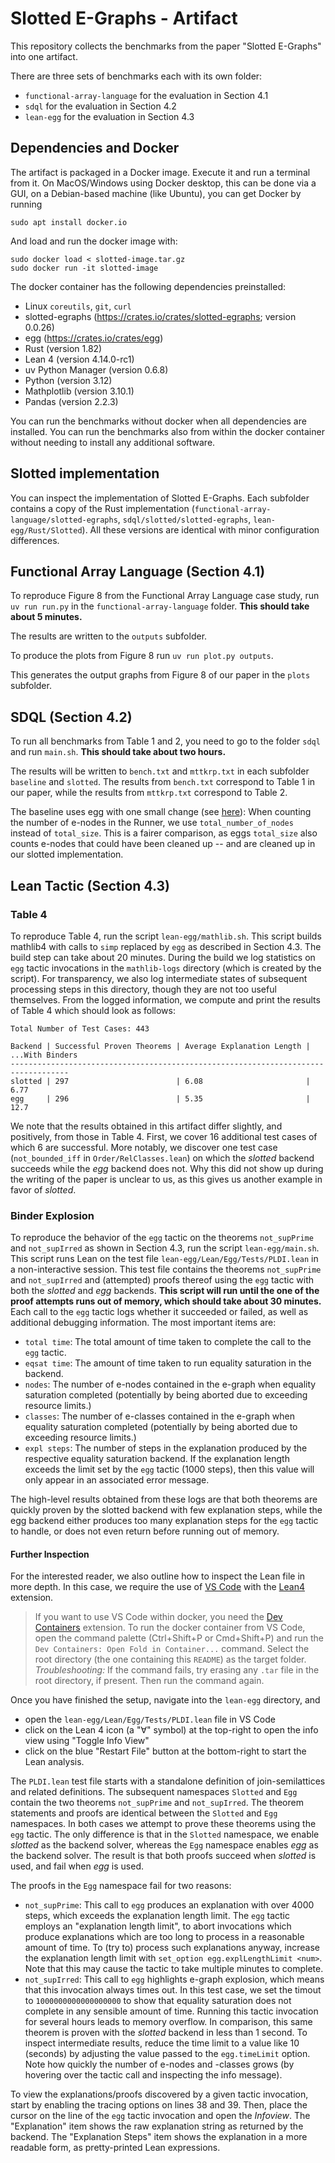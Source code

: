 Slotted E-Graphs - Artifact
===========================

This repository collects the benchmarks from the paper "Slotted E-Graphs" into one artifact.

There are three sets of benchmarks each with its own folder: 
  - `functional-array-language` for the evaluation in Section 4.1
  - `sdql` for the evaluation in Section 4.2
  - `lean-egg` for the evaluation in Section 4.3


## Dependencies and Docker
The artifact is packaged in a Docker image. Execute it and run a terminal from it. On MacOS/Windows using Docker desktop, this can be done via a GUI, on a Debian-based machine (like Ubuntu), you can get Docker by running
```
sudo apt install docker.io
```

And load and run the docker image with:

```
sudo docker load < slotted-image.tar.gz
sudo docker run -it slotted-image
```

The docker container has the following dependencies preinstalled:
  - Linux `coreutils`, `git`, `curl`
  - slotted-egraphs (https://crates.io/crates/slotted-egraphs; version 0.0.26)
  - egg (https://crates.io/crates/egg)
  - Rust (version 1.82)
  - Lean 4 (version 4.14.0-rc1)
  - uv Python Manager (version 0.6.8)
  - Python (version 3.12)
  - Mathplotlib (version 3.10.1)
  - Pandas (version 2.2.3)

You can run the benchmarks without docker when all dependencies are installed.
You can run the benchmarks also from within the docker container without needing to install any additional software.

## Slotted implementation
You can inspect the implementation of Slotted E-Graphs.
Each subfolder contains a copy of the Rust implementation (`functional-array-language/slotted-egraphs`, `sdql/slotted/slotted-egraphs`, `lean-egg/Rust/Slotted`).
All these versions are identical with minor configuration differences.


## Functional Array Language (Section 4.1)

To reproduce Figure 8 from the Functional Array Language case study, run `uv run run.py` in the `functional-array-language` folder. **This should take about 5 minutes.**

The results are written to the `outputs` subfolder.

To produce the plots from Figure 8 run `uv run plot.py outputs`.

This generates the output graphs from Figure 8 of our paper in the `plots` subfolder.


## SDQL (Section 4.2)

To run all benchmarks from Table 1 and 2, you need to go to the folder `sdql` and run `main.sh`.
**This should take about two hours.**

The results will be written to `bench.txt` and `mttkrp.txt` in each subfolder `baseline` and `slotted`.
The results from `bench.txt` correspond to Table 1 in our paper, while
the results from `mttkrp.txt` correspond to Table 2.

The baseline uses egg with one small change (see [here](https://github.com/amirsh/egg/commit/5b19ed7dd5870a42370d5fb8825410072f51410c)): When counting the number of e-nodes in the Runner, we use `total_number_of_nodes` instead of `total_size`.
This is a fairer comparison, as eggs `total_size` also counts e-nodes that could have been cleaned up -- and are cleaned up in our slotted implementation.


## Lean Tactic (Section 4.3)

### Table 4

To reproduce Table 4, run the script `lean-egg/mathlib.sh`.
This script builds mathlib4 with calls to `simp` replaced by `egg` as described in Section 4.3.
The build step can take about 20 minutes.
During the build we log statistics on `egg` tactic invocations in the `mathlib-logs` directory (which is created by the script).
For transparency, we also log intermediate states of subsequent processing steps in this directory, though they are not too useful themselves.
From the logged information, we compute and print the results of Table 4 which should look as follows:

```text
Total Number of Test Cases: 443

Backend | Successful Proven Theorems | Average Explanation Length | ...With Binders
-----------------------------------------------------------------------------------
slotted | 297                        | 6.08                       | 6.77
egg     | 296                        | 5.35                       | 12.7
```

We note that the results obtained in this artifact differ slightly, and positively, from those in Table 4.
First, we cover 16 additional test cases of which 6 are successful.
More notably, we discover one test case (`not_bounded_iff` in `Order/RelClasses.lean`) on which the *slotted* backend succeeds while the *egg* backend does not.
Why this did not show up during the writing of the paper is unclear to us, as this gives us another example in favor of *slotted*.

### Binder Explosion

To reproduce the behavior of the `egg` tactic on the theorems `not_supPrime` and `not_supIrred` as shown in Section 4.3, run the script `lean-egg/main.sh`.
This script runs Lean on the test file `lean-egg/Lean/Egg/Tests/PLDI.lean` in a non-interactive session.
This test file contains the theorems `not_supPrime` and `not_supIrred` and (attempted) proofs thereof using the `egg` tactic with both the *slotted* and *egg* backends.
**This script will run until the one of the proof attempts runs out of memory, which should take about 30 minutes.**
Each call to the `egg` tactic logs whether it succeeded or failed, as well as additional debugging information.
The most important items are:

* `total time`: The total amount of time taken to complete the call to the `egg` tactic.
* `eqsat time`: The amount of time taken to run equality saturation in the backend.
* `nodes`: The number of e-nodes contained in the e-graph when equality saturation completed (potentially by being aborted due to exceeding resource limits.)
* `classes`: The number of e-classes contained in the e-graph when equality saturation completed (potentially by being aborted due to exceeding resource limits.)
* `expl steps`: The number of steps in the explanation produced by the respective equality saturation backend. If the explanation length exceeds the limit set by the `egg` tactic (1000 steps), then this value will only appear in an associated error message.

The high-level results obtained from these logs are that both theorems are quickly proven by the slotted backend with few explanation steps, while the egg backend either produces too many explanation steps for the `egg` tactic to handle, or does not even return before running out of memory.

#### Further Inspection

For the interested reader, we also outline how to inspect the Lean file in more depth.
In this case, we require the use of [VS Code](https://code.visualstudio.com) with the [Lean4](https://marketplace.visualstudio.com/items?itemName=leanprover.lean4) extension.

> If you want to use VS Code within docker, you need the [Dev Containers](https://marketplace.visualstudio.com/items?itemName=ms-vscode-remote.remote-containers) extension.
> To run the docker container from VS Code, open the command palette (Ctrl+Shift+P or Cmd+Shift+P) and run the `Dev Containers: Open Fold in Container...` command.
> Select the root directory (the one containing this `README`) as the target folder.
> *Troubleshooting:* If the command fails, try erasing any `.tar` file in the root directory, if present. Then run the command again.

Once you have finished the setup, navigate into the `lean-egg` directory, and
- open the `lean-egg/Lean/Egg/Tests/PLDI.lean` file in VS Code
- click on the Lean 4 icon (a "∀" symbol) at the top-right to open the info view using "Toggle Info View"
- click on the blue "Restart File" button at the bottom-right to start the Lean analysis.

The `PLDI.lean` test file starts with a standalone definition of join-semilattices and related definitions. The subsequent namespaces `Slotted` and `Egg` contain the two theorems `not_supPrime` and `not_supIrred`. The theorem statements and proofs are identical between the `Slotted` and `Egg` namespaces. In both cases we attempt to prove these theorems using the `egg` tactic. The only difference is that in the `Slotted` namespace, we enable *slotted* as the backend solver, whereas the `Egg` namespace enables *egg* as the backend solver. The result is that both proofs succeed when *slotted* is used, and fail when *egg* is used. 

The proofs in the `Egg` namespace fail for two reasons:

* `not_supPrime`: This call to `egg` produces an explanation with over 4000 steps, which exceeds the explanation length limit. The `egg` tactic employs an "explanation length limit", to abort invocations which produce explanations which are too long to process in a reasonable amount of time. To (try to) process such explanations anyway, increase the explanation length limit with `set_option egg.explLengthLimit <num>`. Note that this may cause the tactic to take multiple minutes to complete.
* `not_supIrred`: This call to `egg` highlights e-graph explosion, which means that this invocation always times out. In this test case, we set the timout to `1000000000000000000` to show that equality saturation does not complete in any sensible amount of time. Running this tactic invocation for several hours leads to memory overflow. In comparison, this same theorem is proven with the *slotted* backend in less than 1 second. To inspect intermediate results, reduce the time limit to a value like 10 (seconds) by adjusting the value passed to the `egg.timeLimit` option. Note how quickly the number of e-nodes and -classes grows (by hovering over the tactic call and inspecting the info message).

To view the explanations/proofs discovered by a given tactic invocation, start by enabling the tracing options on lines 38 and 39. Then, place the cursor on the line of the `egg` tactic invocation and open the *Infoview*. The "Explanation" item shows the raw explanation string as returned by the backend. The "Explanation Steps" item shows the explanation in a more readable form, as pretty-printed Lean expressions.


